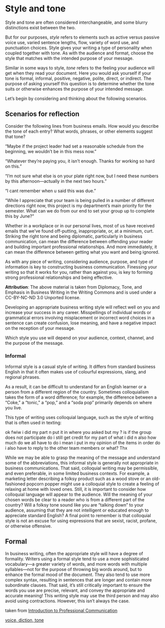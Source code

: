 # Style and tone

Style and tone are often considered interchangeable, and some blurry distinctions exist between the two.

But for our purposes, *style* refers to elements such as active versus passive voice use, varied sentence lengths, flow, variety of word use, and punctuation choices. Style gives your writing a type of personality when coupled together with tone. As with the audience and format, choose the style that matches with the intended purpose of your message.

Similar in some ways to style, *tone* refers to the feeling your audience will get when they read your document. Here you would ask yourself if your tone is formal, informal, positive, negative, polite, direct, or indirect. The purpose of asking yourself this question is to determine whether the tone suits or otherwise enhances the purpose of your intended message.

Let’s begin by considering and thinking about the following scenarios.

## Scenarios for reflection

Consider the following lines from business emails. How would you describe the tone of each entry? What words, phrases, or other elements suggest that tone?

“Maybe if the project leader had set a reasonable schedule from the beginning, we wouldn’t be in this mess now.”

“Whatever they’re paying you, it isn’t enough. Thanks for working so hard on this.”

“I’m not sure what else is on your plate right now, but I need these numbers by this afternoon—actually in the next two hours.”

“I cant remember when u said this was due.”

“While I appreciate that your team is being pulled in a number of different directions right now, this project is my department’s main priority for the semester. What can we do from our end to set your group up to complete this by June?"

Whether in a workplace or in our personal lives, most of us have received emails that we’ve found off-putting, inappropriate, or, at a minimum, curt. Striking the right tone and being diplomatic, particularly in business communication, can mean the difference between offending your reader and building important professional relationships. And more immediately, it can mean the difference between getting what you want and being ignored.

As with any piece of writing, considering audience, purpose, and type of information is key to constructing business communication. Finessing your writing so that it works for you, rather than against you, is key to forming strong professional relationships and being effective.

**Attribution**: The above material is taken from Diplomacy, Tone, and Emphasis in Business Writing in the Writing Commons and is used under a CC-BY-NC-ND 3.0 Unported license.

Developing an appropriate business writing style will reflect well on you and increase your success in any career. Misspellings of individual words or grammatical errors involving misplacement or incorrect word choices in a sentence can create confusion, lose meaning, and have a negative impact on the reception of your message.

Which style you use will depend on your audience, context, channel, and the purpose of the message.

### Informal

Informal style is a casual style of writing. It differs from standard business English in that it often makes use of colourful expressions, slang, and regional phrases.

As a result, it can be difficult to understand for an English learner or a person from a different region of the country. Sometimes colloquialism takes the form of a word difference; for example, the difference between a “Coke,” a “tonic,” a “pop,” and a “soda pop” primarily depends on where you live.

This type of writing uses colloquial language, such as the style of writing that is often used in texting:

ok fwiw i did my part n put it in where you asked but my ? is if the group does not participate do i still get credit for my part of what i did n also how much do we all have to do i mean i put in my opinion of the items in order do i also have to reply to the other team members or what? Thx

While we may be able to grasp the meaning of the message and understand some of the abbreviations, this informal style is generally not appropriate in business communications. That said, colloquial writing may be permissible, and even preferable, in some limited business contexts. For example, a marketing letter describing a folksy product such as a wood stove or an old-fashioned popcorn popper might use a colloquial style to create a feeling of relaxing at home with loved ones. Still, it is important to consider how colloquial language will appear to the audience. Will the meaning of your chosen words be clear to a reader who is from a different part of the country? Will a folksy tone sound like you are “talking down” to your audience, assuming that they are not intelligent or educated enough to appreciate standard English? A final point to remember is that colloquial style is not an excuse for using expressions that are sexist, racist, profane, or otherwise offensive.

## Formal

In business writing, often the appropriate style will have a degree of formality. Writers using a formal style tend to use a more sophisticated vocabulary—a greater variety of words, and more words with multiple syllables—not for the purpose of throwing big words around, but to enhance the formal mood of the document. They also tend to use more complex syntax, resulting in sentences that are longer and contain more subordinate clauses. That said, it’s still critically important to ensure the words you use are precise, relevant, and convey the appropriate and accurate meaning! This writing style may use the third person and may also avoid using contractions. However, this isn’t always the case.

taken from [Introduction to Professional Communication](https://pressbooks.bccampus.ca/professionalcomms/chapter/4-1-style-tone/#:~:text=Style%20gives%20your%20writing%20a,when%20they%20decode%20your%20document.)

[voice, diction, tone](https://www.wheaton.edu/academics/services/writing-center/writing-resources/style-diction-tone-and-voice/)
